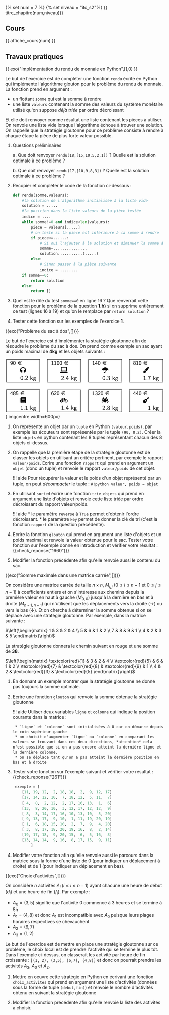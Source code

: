 {% set num = 7 %}
{% set niveau = "itc_s2"%}
{{ titre_chapitre(num,niveau)}}

## Cours

{{ affiche_cours(num) }}

## Travaux pratiques



{{ exo("Implémentation du rendu de monnaie en Python",[],0) }}

Le but de l'exercice est de compléter une fonction `rendu` écrite en Python qui implémente l'algorithme glouton pour le problème du rendu de monnaie. La fonction prend en argument :

* un flottant `somme` qui est la somme à rendre
* une liste `valeurs` contenant la somme des valeurs du système monétaire utilisé qu'on suppose *déjà triée* par ordre décroissant

Et elle doit renvoyer comme résultat une liste contenant les pièces à utiliser. On renvoie une liste vide lorsque l'algorithme échoue à trouver une solution. On rappelle que la stratégie gloutonne pour ce problème consiste à rendre à chaque étape la pièce de plus forte valeur possible.

1. Questions préliminaires

    a. Que doit renvoyer `rendu(18,[15,10,5,2,1])` ? Quelle est la solution optimale à ce problème ?

    b. Que doit renvoyer `rendu(17,[10,9,8,3])` ? Quelle est la solution optimale à ce problème ?

2. Recopier et compléter le code de la fonction ci-dessous :
    ```python linenums="1"
    def rendu(somme,valeurs):
        #la solution de l'algorithme initialisée à la liste vide
        solution = .....
        #la position dans la liste valeurs de la pièce testée
        indice = ....
        while somme!=0 and indice<len(valeurs):
            piece = valeurs[.....]
            # on teste si la piece est inférieure à la somme à rendre
            if piece<=......:
                # Si oui l'ajouter à la solution et diminuer la somme à rendre
                somme=...............
                solution...........(.....)
            else:
                # Sinon passer à la pièce suivante
                indice = ........
        if somme==0:
            return solution
        else:
            return []
    ```
3. Quel est le rôle du test `somme==0` en ligne 16 ? Que renverrait cette fonction pour le problème de la question **1.b)** si on supprime entièrement ce test (lignes 16 à 19) et qu'on le remplace par `return solution` ?

4. Tester cette fonction sur les exemples de l'exercice **1**.

{{exo("Problème du sac à dos",[])}}

Le but de l'exercice est d'implémenter la stratégie gloutonne afin de résoudre le problème du sac à dos. On prend comme exemple un sac ayant un poids maximal de **4kg** et les objets suivants :

![objets](Images/C7/pbsac.png){.imgcentre width=600px}

1. On représente un objet par un `tuple` en Python `(valeur,poids)`, par exemple les écouteurs sont représentés par le tuple `(90, 0.2)`. Créer la liste `objets` en python contenant les 8 tuples représentant chacun des 8 objets ci-dessus.

2. On rappelle que la première étape de la stratégie gloutonne est de classer les objets en utilisant un critère pertinent, par exemple le rapport `valeur/poids`. Ecrire une fonction `rapport` qui prend en argument un `objet` (donc un tuple) et renvoie le rapport `valeur/poids` de cet objet.

    !!! aide
        Pour récupérer la valeur et le poids d'un objet représenté par un tuple, on peut *décompacter* le tuple :
        `#!python valeur, poids = objet`

3. En utilisant `sorted` écrire une fonction `trie_objets` qui prend en argument une liste d'objets et renvoie cette liste triée par ordre décroissant du rapport valeur/poids.

    !!! aide
        * le paramètre `reverse` à `True` permet d'obtenir l'ordre décroissant.
        * le paramètre `key` permet de donner la clé de tri (c'est la fonction `rapport` de la question précédente).

4. Ecrire la fonction `glouton` qui prend en argument une liste d'objets et un poids maximal et renvoie la valeur obtenue pour le sac. Tester votre fonction sur l'exemple donné en introduction et vérifier votre résultat : {{check_reponse("1660")}}

5. Modifier la fonction précédente afin qu'elle renvoie aussi le contenu du sac.


{{exo("Somme maximale dans une matrice carrée",[])}}

On considère une matrice carrée de taille $n\times n$, $M_{i,j}$ ($0 \leqslant i \leqslant n-1$ et $0 \leqslant j \leqslant n-1$) à coefficients entiers et on s'intéresse aux chemins depuis la première valeur en haut à gauche ($M_{0,0}$) jusqu'à la dernière en bas et à droite ($M_{n-1,n-1}$) qui n'utilisent que les déplacements vers la droite ($\rightarrow$) ou vers le bas ($\downarrow$). Et on cherche à déterminer la somme obtenue si on se déplace avec  une stratégie gloutonne. Par exemple,
dans la matrice suivante :

$\left(\begin{matrix}
1 & 3 & 2 & 4 \\
5 & 6 & 1 & 2 \\
7 & 8 & 9 & 1 \\
4 & 2 & 3 & 5
\end{matrix}\right)$

La stratégie gloutonne donnera le chemin suivant en rouge et une somme de **38**.

$\left(\begin{matrix}
\textcolor{red}{1} & 3 & 2 & 4 \\
\textcolor{red}{5} & 6 & 1 & 2 \\
\textcolor{red}{7} & \textcolor{red}{8} & \textcolor{red}{9} & 1 \\
4 & 2 & \textcolor{red}{3} & \textcolor{red}{5}
\end{matrix}\right)$

1. En donnant un exemple montrer que la stratégie gloutonne ne donne pas toujours la somme optimale.

2. Ecrire une fonction `glouton` qui renvoie la somme obtenue la stratégie gloutonne

    !!! aide
        Utiliser deux variables `ligne` et `colonne` qui indique la position courante dans la matrice :

        * `ligne` et `colonne` sont initialisées à 0 car on démarre depuis le coin supérieur gauche
        * on choisit d'augmenter `ligne` ou `colonne` en comparant les valeurs se trouvant dans ces deux directions, *attention* cela n'est possible que si on a pas encore atteint la dernière ligne et la dernière colonne.
        * on se déplace tant qu'on a pas atteint la dernière position en bas et à droite

3. Tester votre fonction sur l'exemple suivant et vérifier votre résultat : {{check_reponse("261")}}
    ```python
     exemple = [
        [11, 19, 12,  2, 18, 18,  2,  9, 12, 17]
        [17, 14, 12, 10,  7, 18, 12,  5, 11,  7]
        [ 4,  8,  2, 12,  2, 17, 16, 13,  1,  6]
        [13,  8, 20, 10,  3, 12, 17, 12, 12,  9]
        [ 8,  3, 14, 17, 16, 10, 13, 10,  5, 20]
        [ 9, 13, 17,  9, 10,  1, 11, 19, 20, 19]
        [ 1,  6, 18, 15, 10,  2,  7,  9,  4, 20]
        [ 3,  8, 17, 18, 20, 19, 16,  8,  2, 14]
        [19, 17, 18,  9, 20, 15,  6,  5, 16,  3]
        [13, 14, 14,  9, 16,  8, 17, 15,  9, 11]
            ]
    ```

4. Modifier votre fonction afin qu'elle renvoie aussi le parcours dans la matrice sous la forme d'une liste de 0 (pour indiquer un déplacement à droite) et de 1 (pour indiquer un déplacement en bas).


{{exo("Choix d'activités",[])}}

On considère $n$ activités $A_i$ ($i \leqslant i \leqslant n-1$) ayant chacune une heure de début ($d_i$) et une heure de fin ($f_i$). Par exemple :

* $A_0 = (3,5)$ signifie que l'activité 0 commence à 3 heures et se termine à 5h
* $A_1 = (4,8)$ et donc $A_1$ est incompatible avec $A_0$ puisque leurs plages horaires respectives se chevauchent
* $A_2 = (6,7)$
* $A_3 = (1,2)$

Le but de l'exercice est de mettre en place une stratégie gloutonne sur ce problème, le choix local est de prendre l'activité qui se termine le plus tôt. Dans l'exemple ci-dessus, on classerait les activité par heure de fin croissante :
`[(1, 2), (3,5), (6,7), (4,8)]` et donc on pourrait prendre les activités $A_3$, $A_0$ et $A_2$.

1. Mettre en oeuvre cette stratégie en Python en écrivant une fonction `choix_activites` qui prend en argument une liste d'activités (données sous la forme de tuple `(debut,fin)`) et renvoie le nombre d'activités obtenu en  suivant la stratégie gloutonne

2. Modifier la fonction précédente afin qu'elle renvoie la liste des activités à choisir.